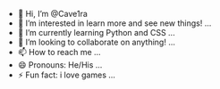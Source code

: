 - 👋 Hi, I’m @Cave1ra
- 👀 I’m interested in learn more and see new things! ...
- 🌱 I’m currently learning Python and CSS ...
- 💞️ I’m looking to collaborate on anything! ...
- 📫 How to reach me ...
- 😄 Pronouns: He/His ...
- ⚡ Fun fact: i love games  ...

<!---
Cave1ra/Cave1ra is a ✨ special ✨ repository because its `README.md` (this file) appears on your GitHub profile.
You can click the Preview link to take a look at your changes.
--->
